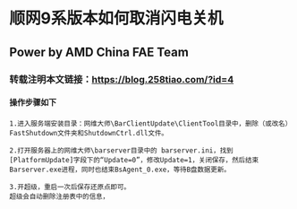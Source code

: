 # 顺网9系版本如何取消闪电关机

## Power by AMD China FAE Team

### 转载注明本文链接：https://blog.258tiao.com/?id=4

#### 操作步骤如下

```note
1.进入服务端安装目录：网维大师\BarClientUpdate\ClientTool目录中，删除（或改名）FastShutdown文件夹和ShutdownCtrl.dll文件。
```

```note
2.打开服务器上的网维大师\barserver目录中的 barserver.ini，找到[PlatformUpdate]字段下的“Update=0”，修改Update=1，关闭保存，然后结束Barserver.exe进程，同时也结束BsAgent_0.exe，等待B盘数据更新。
```

```note
3.开超级，重启一次后保存还原点即可。
超级会自动删除注册表中的信息，
```